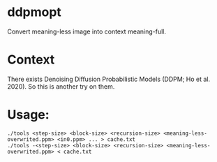 # ddpmopt
Convert meaning-less image into context meaning-full.

# Context
There exists Denoising Diffusion Probabilistic Models (DDPM; Ho et al. 2020). So this is another try on them.

# Usage:
    ./tools <step-size> <block-size> <recursion-size> <meaning-less-overwrited.ppm> <in0.ppm> ... > cache.txt
    ./tools -<step-size> <block-size> <recursion-size> <meaning-less-overwrited.ppm> < cache.txt
